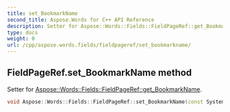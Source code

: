 ```yaml
---
title: set_BookmarkName
second_title: Aspose.Words for C++ API Reference
description: Setter for Aspose::Words::Fields::FieldPageRef::get_BookmarkName. 
type: docs
weight: 0
url: /cpp/aspose.words.fields/fieldpageref/set_bookmarkname/
---
```

## FieldPageRef.set_BookmarkName method


Setter for [Aspose::Words::Fields::FieldPageRef::get_BookmarkName](./get_bookmarkname/).

```cpp
void Aspose::Words::Fields::FieldPageRef::set_BookmarkName(const System::String &value)
```

